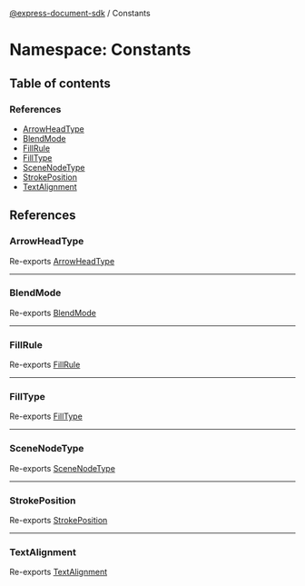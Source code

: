 [@express-document-sdk](../overview.md) / Constants

# Namespace: Constants

## Table of contents

### References

- [ArrowHeadType](Constants.md#ArrowHeadType)
- [BlendMode](Constants.md#BlendMode)
- [FillRule](Constants.md#FillRule)
- [FillType](Constants.md#FillType)
- [SceneNodeType](Constants.md#SceneNodeType)
- [StrokePosition](Constants.md#StrokePosition)
- [TextAlignment](Constants.md#TextAlignment)

## References

### ArrowHeadType

Re-exports [ArrowHeadType](../enums/ArrowHeadType.md)

___

### BlendMode

Re-exports [BlendMode](../enums/BlendMode.md)

___

### FillRule

Re-exports [FillRule](../enums/FillRule.md)

___

### FillType

Re-exports [FillType](../enums/FillType.md)

___

### SceneNodeType

Re-exports [SceneNodeType](../enums/SceneNodeType.md)

___

### StrokePosition

Re-exports [StrokePosition](../enums/StrokePosition.md)

___

### TextAlignment

Re-exports [TextAlignment](../enums/TextAlignment.md)
